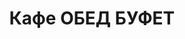 ---
layout: lunch
title: "Кафе ОБЕД БУФЕТ"
description: "<b>Адрес:</b> проспект Жукова 44 (ТЦ Аутлето), второй этаж <br> <b>Режим работы:</b> ежедневно с 10.00 до 18.00 <br> <a href='/menu/Меню 06.11.18.docx' download class='text-small-center'>Меню на 6 ноября</a>   <br><hr> Закажите свой обед с доставкой в офис или на дом!"
subdescription1: "Читайте [условия доставки](/delivery/ 'Условия доставки | ХаусФреш')"
metadescription: "Кафе ОБЕД БУФЕТ на Жукова: адрес, режим работы. Заказать Горячий Комплексный Обед в Офис. Самое вкусное обеденное меню. Доступные цены, Скидки. Организация Корпоративного Питания. Доставка обедов в офис и на дом"
metakeywords: "Кафе ОБЕД БУФЕТ на Жукова: адрес, режим работы. Заказ домашних комплексных обедов: Салаты, Супы, Вторые блюда, Гарниры, Хлеб, Выпечка, Напитки. Корпоративное питание. Доставка обедов в офис Минск"
sitetitle: "Кафе ОБЕД БУФЕТ ☕ (Комплексные Обеды) | Доставка в Офис"
weekMenu:
- weekDay: Открыт приём заказов на Понедельник
  day: 5 ноября
  validFromOrderDate: "2018-11-02 11:00:00"
  validToOrderDate: "2018-11-05 10:59:59"
  courses:
  - title: Салаты
    items:
    - title: Салат «Бонапарт»
      id: 1101	
      ingredients: капуста, помидор свежий, зелёный горошек, сметана, майонез
      weight: 150
      price: 2.15
    - title: Салат «Слоеный»
      id: 1102
      ingredients: овощи свежие, яйцо, сыр, майонез
      weight: 150
      price: 2.60
    - title: Салат с крабовыми палочками и кукурузой
      id: 1103
      ingredients: крабовые палочки, рис отварной, овощи маринованные, майонез
      weight: 150
      price: 2.45
  - title: Супы
    items:  
    - title: Суп картофельный с фасолью и курицей
      id: 1201
      ingredients: 
      weight: 250
      price: 2.20
    - title: Суп-пюре из разных овощей с сухариками
      id: 1202
      ingredients: 
      weight: 250/10
      price: 2.40
  - title: Вторые блюда
    items:
    - title: Колобки «Полесские»
      id: 1301
      ingredients: свинина, специи
      weight: 140
      price: 2.95
    - title: Рулетики из птицы с ветчиной
      id: 1302
      ingredients: птица, ветчина, сыр, специи
      weight: 130
      price: 4.80
    - title: Рыба по гречески
      id: 1303
      ingredients: рыба, овощи, сыр, специи
      weight: 185
      price: 4.20
    - title: Жаркое по-домашнему
      id: 1304
      ingredients: свинина, овощи тушенные, специи
      weight: 335
      price: 3.80
  - title: Гарниры
    items:
    - title: Картофель отварной
      id: 1401
      ingredients: 
      weight: 150
      price: 0.90
    - title: Каша рассыпчатая рисовая
      id: 1402
      ingredients: 
      weight: 150
      price: 0.85
- weekDay: Открыт приём заказов на Вторник
  day: 6 ноября 
  validFromOrderDate: "2018-11-05 11:00:00"
  validToOrderDate: "2018-11-06 10:59:59"
  courses:
  - title: Салаты
    items:
    - title: Салат «Мексиканский с фасолью»
      id: 2101
      ingredients: филе птицы, сыр Фета, огурец свежий, помидор свежий, фасоль, заправка
      weight: 150
      price: 3.10
    - title: Салат «Белорусский Новый»
      id: 2102
      ingredients: филе цыпленка отварное, огурец свежий, помидор свежий, ветчина, майонез
      weight: 150
      price: 3.40
    - title: Салат–коктейль «Мимоза» 
      id: 2103
      ingredients: консерва рыбная, сыр, яйцо, майонез
      weight: 150
      price: 3.15
  - title: Супы
    items:  
    - title: Суп перловый с грибами
      id: 2201
      ingredients: 
      weight: 250/20
      price: 1.85
    - title: Суп-пюре гороховый
      id: 2202
      ingredients: 
      weight: 250
      price: 2.35
  - title: Вторые блюда
    items:
    - title: Бедро цыпленка в грибном соусе
      id: 2301
      ingredients: бедро цыпленка, грибы,  соус, специи
      weight: 175
      price: 3.50
    - title: Голубцы любительские
      id: 2302
      ingredients: свинина, говядина, специи
      weight: 230/50
      price: 3.65
    - title: Свинина, запеченная с грибами
      id: 2303
      ingredients: свинина, сыр, грибы, специи
      weight: 120
      price: 4.10
    - title: Паста Карбонара
      id: 2304
      ingredients: паста, птица, сыр, специи, соус
      weight: 300
      price: 5.00
  - title: Гарниры
    items:
    - title: Каша перловая с грибами
      id: 2401
      ingredients: 
      weight: 150
      price: 1.20
    - title: Картофельное пюре
      id: 2402
      ingredients: 
      weight: 150
      price: 0.95
- weekDay: Открыт приём заказов на Среду
  day: 7 ноября
  validFromOrderDate: "2018-11-06 11:00:00"
  validToOrderDate: "2018-11-07 10:59:59"
  courses:
  - title: Салаты
    items:
    - title: Салат «Цезарь с птицей»
      id: 3101
      ingredients: птица, овощи свежие, сыр, майонез
      weight: 200
      price: 3.45
    - title: Салат «1812» 
      id: 3102
      ingredients: филе цыпленка отварное, огурец маринованный, грибы маринованные, капуста пекинская, сыр, сухарики, заправка
      weight: 150
      price: 3.45
    - title: Салат «Мясной с фасолью»
      id: 3103
      ingredients: говядина отварная, овощи маринованные, фасоль, картофель отварной, майонез
      weight: 150
      price: 2.65
  - title: Супы
    items:  
    - title: Щи из свежей капусты с картофелем
      id: 3201
      ingredients: 
      weight: 250/20
      price: 1.95
    - title: Суп-харчо
      id: 3202
      ingredients: 
      weight: 250
      price: 2.85
  - title: Вторые блюда
    items:
    - title: Гуляш из свинины
      id: 3301
      ingredients: свинина, специи
      weight: 75/75
      price: 3.30
    - title: Филе птицы в сыре
      id: 3302
      ingredients: птица, сыр, специи
      weight: 130
      price: 3.45
    - title: Биточки рыбные
      id: 3303
      ingredients: рыба, специи
      weight: 125
      price: 2.95
    - title: Паста с курицей и грибами
      id: 3304
      ingredients: птица, макаронные изделия, грибы, соус, специи
      weight: 300
      price: 5.00
  - title: Гарниры
    items:
    - title: Каша рассыпчатая с грибами и луком гречневая
      id: 3401
      ingredients: 
      weight: 150
      price: 1.10
    - title: Картофельное пюре
      id: 3402
      ingredients: 
      weight: 150
      price: 0.95
- weekDay: Открыт приём заказов на Четверг
  day: 8 ноября
  validFromOrderDate: "2018-11-07 11:00:00"
  validToOrderDate: "2018-11-08 10:59:59"
  courses:
  - title: Салаты
    items:
    - title: Салат «1812» 
      id: 4101
      ingredients: филе цыпленка отварное, огурец маринованный, грибы маринованные, капуста пекинская, сыр, сухарики, заправка
      weight: 150
      price: 3.45
    - title: Салат «Оливье»
      id: 4102
      ingredients: колбаса вареная, овощи отварные, горошек зеленый, майонез
      weight: 150
      price: 2.65
    - title: Салат из свежих помидоров и огурцов
      id: 4103
      ingredients: овощи свежие, заправка
      weight: 150
      price: 2.20
  - title: Супы
    items:  
    - title: Уха ростовская
      id: 4201
      ingredients: 
      weight: 250
      price: 2.85
    - title: Суп-пюре гороховый
      id: 4202
      ingredients: 
      weight: 250
      price: 2.35
  - title: Вторые блюда
    items:
    - title: Птица в соусе терияки  
      id: 4301
      ingredients: птица, соус, специи
      weight: 170
      price: 4.90
    - title: Печень по-строгановски
      id: 4302
      ingredients: печень говяжья, специи, соус
      weight: 75/75
      price: 3.10
    - title: Котлеты домашние
      id: 4303
      ingredients: свинина, говядина, специи
      weight: 100
      price: 2.45
    - title: Бабка картофельная со свининой
      id: 4304
      ingredients: свинина, овощи, специи, сметана
      weight: 200/50
      price: 3.95
  - title: Гарниры
    items:
    - title: Картофельное пюре
      id: 4401
      ingredients: 
      weight: 150
      price: 0.95
    - title: Каша гречневая рассыпчатая
      id: 4402
      ingredients: 
      weight: 150
      price: 0.85
- weekDay: Открыт приём заказов на Пятницу
  day: 2 ноября
  validFromOrderDate: "2018-11-01 11:00:00"
  validToOrderDate: "2018-11-02 10:59:59"
  courses:
  - title: Салаты
    items:
    - title: Салат из птицы с семенами подсолнуха 
      id: 5101
      ingredients: филе цыпленка отварное, огурец свежий, капуста пекинская, перец свежий, семена подсолнуха, заправка
      weight: 170
      price: 3.95
    - title: Салат «Цезарь с птицей»
      id: 5102
      ingredients: птица, овощи свежие, сыр, майонез
      weight: 200
      price: 3.45
    - title: Салат овощной с колбасой
      id: 5103
      ingredients: колбаса, овощи отварные, майонез
      weight: 150
      price: 2.45
  - title: Супы
    items:  
    - title: Суп перловый с грибами
      id: 5201
      ingredients: 
      weight: 250/20
      price: 1.85
    - title: Крем-суп Пикантный
      id: 5202
      ingredients: 
      weight: 250
      price: 2.45
  - title: Вторые блюда
    items:
    - title: Паста с курицей и грибами
      id: 5301
      ingredients: птица, макаронные изделия, грибы, соус, специи
      weight: 360
      price: 5.00
    - title: Рыба по гречески
      id: 5302
      ingredients: рыба, овощи, сыр, специи
      weight: 185
      price: 4.20
    - title: Эскалоп с помидорами
      id: 5303
      ingredients: свинина, помидор, специи
      weight: 130
      price: 3.65
    - title: Котлеты из птицы с перцем
      id: 5304
      ingredients: филе цыпленка, перец свежий, специи
      weight: 120
      price: 4.00
  - title: Гарниры
    items:
    - title: Картофель жареный
      id: 5401
      ingredients: 
      weight: 150
      price: 1.65
    - title: Овощи запеченные «Калейдоскоп»
      id: 5402
      ingredients: 
      weight: 150
      price: 1.55
sharedCourses:
- title: Хлеб
  items:
  - title: Хлеб белый
    id: 1
    ingredients: 
    weight: 40
    price: 0.10
  - title: Хлеб тёмный
    id: 2    
    ingredients: 
    weight: 40
    price: 0.10
  - title: Хлеб белый (2 порции)
    id: 3
    ingredients: 
    weight: 80
    price: 0.20
  - title: Хлеб тёмный (2 порции)
    id: 4    
    ingredients: 
    weight: 80
    price: 0.20
- title: Соусы
  items:
  - title: Сметана
    id: 5
    ingredients: 
    weight: 50
    price: 0.50
  - title: Кетчуп томатный
    id: 6    
    ingredients: 
    weight: 50
    price: 0.50
  - title: Майонез
    id: 7
    ingredients: 
    weight: 50
    price: 0.50
- title: Выпечка
  items:
  - title: Торт «Ореховый Сара Бернар»
    id: 8  
    ingredients: 
    weight: 100
    price: 2.00
  - title: Торт «Шоколоадный Брауни»
    id: 9    
    ingredients: 
    weight: 83
    price: 2.00
  - title: Сметанник
    id: 10    
    ingredients: 
    weight: 75
    price: 0.85
  - title: Булочка чайная с творогом
    id: 11    
    ingredients: 
    weight: 50
    price: 0.65
  - title: Маффин в ассортименте
    id: 12    
    ingredients: 
    weight: 115
    price: 1.50
  - title: Круассан с шоколадом
    id: 13    
    ingredients: 
    weight: 50
    price: 1.10
  - title: Круассан со сгущёнкой
    id: 14    
    ingredients: 
    weight: 50
    price: 1.10
  - title: Слойка с вишней
    id: 15    
    ingredients: 
    weight: 75
    price: 1.10
  - title: Слойка со сгущёнкой
    id: 16    
    ingredients: 
    weight: 75
    price: 1.10
  - title: Слойка с сыром
    id: 17    
    ingredients: 
    weight: 75
    price: 1.10
- title: Напитки
  items:
  - title: Холодный чай Фьюз Ти
    id: 18
    ingredients: 
    weight: 500
    price: 2.50
  - title: Напиток Кока-Кола
    id: 19
    ingredients: 
    weight: 500
    price: 2.00
  - title: Напиток Спрайт
    id: 20
    ingredients: 
    weight: 500
    price: 2.00
  - title: Напиток Фанта Апельсин
    id: 21
    ingredients: 
    weight: 500
    price: 2.00
  - title: Питьевая вода Бонаква
    id: 22
    ingredients: 
    weight: 500
    price: 1.50
---